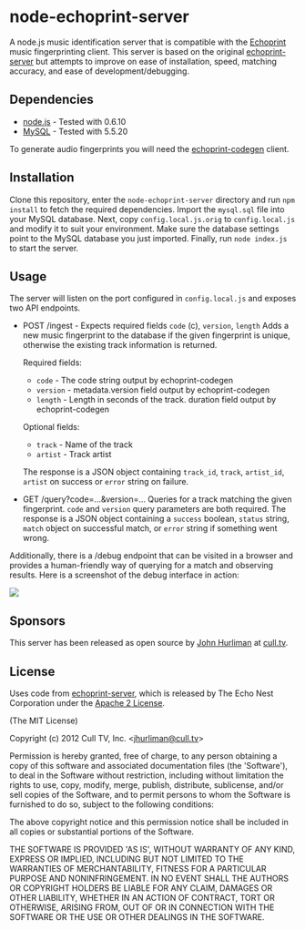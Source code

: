# node-echoprint-server #

A node.js music identification server that is compatible with the 
[Echoprint](http://echoprint.me/) music fingerprinting client. This server is 
based on the original 
[echoprint-server](https://github.com/echonest/echoprint-server) but attempts 
to improve on ease of installation, speed, matching accuracy, and ease of 
development/debugging.

## Dependencies ##

* [node.js](http://nodejs.org/) - Tested with 0.6.10
* [MySQL](http://mysql.com/) - Tested with 5.5.20

To generate audio fingerprints you will need the 
[echoprint-codegen](https://github.com/echonest/echoprint-codegen) client.

## Installation ##

Clone this repository, enter the `node-echoprint-server` directory and run 
`npm install` to fetch the required dependencies. Import the `mysql.sql` file 
into your MySQL database. Next, copy `config.local.js.orig` to 
`config.local.js` and modify it to suit your environment. Make sure the 
database settings point to the MySQL database you just imported. Finally, run 
`node index.js` to start the server.

## Usage ##

The server will listen on the port configured in `config.local.js` and exposes 
two API endpoints.

 * POST /ingest - Expects required fields `code` (c), `version`, `length`
   Adds a new music fingerprint to the database if the given fingerprint is 
   unique, otherwise the existing track information is returned.
   
   Required fields:
    * `code` - The code string output by echoprint-codegen
    * `version` - metadata.version field output by echoprint-codegen
    * `length` - Length in seconds of the track. duration field output by 
      echoprint-codegen
   
   Optional fields:
    * `track` - Name of the track
    * `artist` - Track artist
   
   The response is a JSON object containing `track_id`, `track`, `artist_id`, 
   `artist` on success or `error` string on failure.
 
 * GET /query?code=...&version=...
   Queries for a track matching the given fingerprint. `code` and `version` 
   query parameters are both required. The response is a JSON object 
   containing a `success` boolean, `status` string, `match` object on 
   successful match, or `error` string if something went wrong.

Additionally, there is a /debug endpoint that can be visited in a browser and 
provides a human-friendly way of querying for a match and observing results. 
Here is a screenshot of the debug interface in action:

![](http://github.com/jhurliman/node-echoprint-server/raw/master/docs/node-echoprint-debug01.png)

## Sponsors ##

This server has been released as open source by 
[John Hurliman](http://jhurliman.org/) at [cull.tv](http://cull.tv).

## License ##

Uses code from 
[echoprint-server](https://github.com/echonest/echoprint-server), which is 
released by The Echo Nest Corporation under the 
[Apache 2 License](https://github.com/echonest/echoprint-server/blob/master/LICENSE).

(The MIT License)

Copyright (c) 2012 Cull TV, Inc. &lt;jhurliman@cull.tv&gt;

Permission is hereby granted, free of charge, to any person obtaining
a copy of this software and associated documentation files (the
'Software'), to deal in the Software without restriction, including
without limitation the rights to use, copy, modify, merge, publish,
distribute, sublicense, and/or sell copies of the Software, and to
permit persons to whom the Software is furnished to do so, subject to
the following conditions:

The above copyright notice and this permission notice shall be
included in all copies or substantial portions of the Software.

THE SOFTWARE IS PROVIDED 'AS IS', WITHOUT WARRANTY OF ANY KIND,
EXPRESS OR IMPLIED, INCLUDING BUT NOT LIMITED TO THE WARRANTIES OF
MERCHANTABILITY, FITNESS FOR A PARTICULAR PURPOSE AND NONINFRINGEMENT.
IN NO EVENT SHALL THE AUTHORS OR COPYRIGHT HOLDERS BE LIABLE FOR ANY
CLAIM, DAMAGES OR OTHER LIABILITY, WHETHER IN AN ACTION OF CONTRACT,
TORT OR OTHERWISE, ARISING FROM, OUT OF OR IN CONNECTION WITH THE
SOFTWARE OR THE USE OR OTHER DEALINGS IN THE SOFTWARE.
